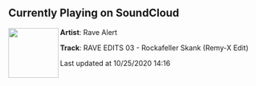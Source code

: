 ## Currently Playing on SoundCloud

[<img align="left" width="100" src="https://i1.sndcdn.com/artworks-T7nwFcbeOVhKFIzi-qxlghw-t50x50.jpg">](https://soundcloud.com/rave_alert/rave-edits-03-rockafeller-skank-remy-x-edit?in=rave_alert/sets/rave-edits)

**Artist**: Rave Alert 

**Track**: RAVE EDITS 03 - Rockafeller Skank (Remy-X Edit)

Last updated at 10/25/2020 14:16
